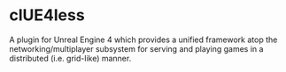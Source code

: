 # clUE4less

A plugin for Unreal Engine 4 which provides a unified framework atop the networking/multiplayer subsystem for serving and playing games in a distributed (i.e. grid-like) manner.
